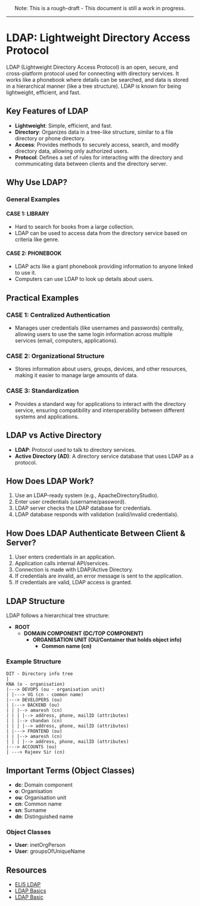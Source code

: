 <div align=center>
Note: This is a rough-draft - This document is still a work in progress.
</div>

_______________________________
# LDAP: Lightweight Directory Access Protocol

LDAP (Lightweight Directory Access Protocol) is an open, secure, and cross-platform protocol used for connecting with directory services. It works like a phonebook where details can be searched, and data is stored in a hierarchical manner (like a tree structure). LDAP is known for being lightweight, efficient, and fast.

## Key Features of LDAP

- **Lightweight**: Simple, efficient, and fast.
- **Directory**: Organizes data in a tree-like structure, similar to a file directory or phone directory.
- **Access**: Provides methods to securely access, search, and modify directory data, allowing only authorized users.
- **Protocol**: Defines a set of rules for interacting with the directory and communicating data between clients and the directory server.

## Why Use LDAP?

### General Examples

#### CASE 1: LIBRARY
- Hard to search for books from a large collection.
- LDAP can be used to access data from the directory service based on criteria like genre.

#### CASE 2: PHONEBOOK
- LDAP acts like a giant phonebook providing information to anyone linked to use it.
- Computers can use LDAP to look up details about users.

## Practical Examples

### CASE 1: Centralized Authentication
- Manages user credentials (like usernames and passwords) centrally, allowing users to use the same login information across multiple services (email, computers, applications).

### CASE 2: Organizational Structure
- Stores information about users, groups, devices, and other resources, making it easier to manage large amounts of data.

### CASE 3: Standardization
- Provides a standard way for applications to interact with the directory service, ensuring compatibility and interoperability between different systems and applications.

## LDAP vs Active Directory

- **LDAP**: Protocol used to talk to directory services.
- **Active Directory (AD)**: A directory service database that uses LDAP as a protocol.

## How Does LDAP Work?

1. Use an LDAP-ready system (e.g., ApacheDirectoryStudio).
2. Enter user credentials (username/password).
3. LDAP server checks the LDAP database for credentials.
4. LDAP database responds with validation (valid/invalid credentials).

## How Does LDAP Authenticate Between Client & Server?

1. User enters credentials in an application.
2. Application calls internal API/services.
3. Connection is made with LDAP/Active Directory.
4. If credentials are invalid, an error message is sent to the application.
5. If credentials are valid, LDAP access is granted.

## LDAP Structure

LDAP follows a hierarchical tree structure:
- **ROOT**
  - **DOMAIN COMPONENT (DC/TOP COMPONENT)**
    - **ORGANISATION UNIT (OU/Container that holds object info)**
      - **Common name (cn)**

### Example Structure
```
DIT - Directory info tree
|
KNA (o - organisation)
|---> DEVOPS (ou - organisation unit)
| |---> VG (cn - common name)
|---> DEVELOPERS (ou)
| |---> BACKEND (ou)
| | |--> amaresh (cn)
| | | |--> address, phone, mailID (attributes)
| | |--> chandan (cn)
| | | |--> address, phone, mailID (attributes)
| |---> FRONTEND (ou)
| | |--> amaresh (cn)
| | | |--> address, phone, mailID (attributes)
|---> ACCOUNTS (ou)
| ---> Rajeev Sir (cn)
```

## Important Terms (Object Classes)

- **dc**: Domain component
- **o**: Organisation
- **ou**: Organisation unit
- **cn**: Common name
- **sn**: Surname
- **dn**: Distinguished name

### Object Classes

- **User**: inetOrgPerson
- **User**: groupsOfUniqueName

## Resources
- [ELI5 LDAP](https://www.reddit.com/r/explainlikeimfive/comments/jtzft/eli5_ldap/)
- [LDAP Basics](https://www.youtube.com/watch?v=Xp9kLn9vRmw)
- [LDAP Basic](https://www.reddit.com/r/devops/comments/e89spr/comment/fabjom2/?utm_source=share&utm_medium=web3x&utm_name=web3xcss&utm_term=1&utm_content=share_button)
